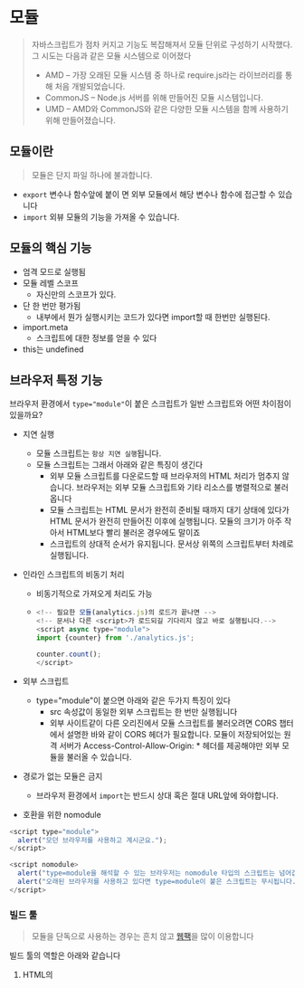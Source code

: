 # 모듈

> 자바스크립트가 점차 커지고 기능도 복잡해져서 모듈 단위로 구성하기 시작했다. 그 시도는 다음과 같은 모듈 시스템으로 이어졌다
>
> - AMD – 가장 오래된 모듈 시스템 중 하나로 require.js라는 라이브러리를 통해 처음 개발되었습니다.
> - CommonJS – Node.js 서버를 위해 만들어진 모듈 시스템입니다.
> - UMD – AMD와 CommonJS와 같은 다양한 모듈 시스템을 함께 사용하기 위해 만들어졌습니다.

## 모듈이란

> 모듈은 단지 파일 하나에 불과합니다.

- `export` 변수나 함수앞에 붙이 면 외부 모듈에서 해당 변수나 함수에 접근할 수 있습니다
- `import` 외뷰 모듈의 기능을 가져올 수 있습니다.

## 모듈의 핵심 기능

- 엄격 모드로 실행됨
- 모듈 레벨 스코프
  - 자신만의 스코프가 있다.
- 단 한 번만 평가됨
  - 내부에서 뭔가 실행시키는 코드가 있다면 import할 때 한번만 실행된다.
- import.meta
  - 스크립트에 대한 정보를 얻을 수 있다
- this는 undefined

## 브라우저 특정 기능

브라우저 환경에서 `type="module"`이 붙은 스크립트가 일반 스크립트와 어떤 차이점이 있을까요?

- 지연 실행
  - 모듈 스크립트는 `항상 지연 실행`됩니다.
  - 모듈 스크립트는 그래서 아래와 같은 특징이 생긴다
    - 외부 모듈 스크립트를 다운로드할 때 브라우저의 HTML 처리가 멈추지 않습니다. 브라우저는 외부 모듈 스크립트와 기타 리소스를 병렬적으로 불러옵니다
    - 모듈 스크립트는 HTML 문서가 완전히 준비될 때까지 대기 상태에 있다가 HTML 문서가 완전히 만들어진 이후에 실행됩니다. 모듈의 크기가 아주 작아서 HTML보다 빨리 불러온 경우에도 말이죠
    - 스크립트의 상대적 순서가 유지됩니다. 문서상 위쪽의 스크립트부터 차례로 실행됩니다.
- 인라인 스크립트의 비동기 처리

  - 비동기적으로 가져오게 처리도 가능
  - ```javascript
    <!-- 필요한 모듈(analytics.js)의 로드가 끝나면 -->
    <!-- 문서나 다른 <script>가 로드되길 기다리지 않고 바로 실행됩니다.-->
    <script async type="module">
    import {counter} from './analytics.js';

    counter.count();
    </script>
    ```

- 외부 스크립트
  - type="module"이 붙으면 아래와 같은 두가지 특징이 있다
    - src 속성값이 동일한 외부 스크립트는 한 번만 실행됩니다
    - 외부 사이트같이 다른 오리진에서 모듈 스크립트를 불러오려면 CORS 챕터에서 설명한 바와 같이 CORS 헤더가 필요합니다. 모듈이 저장되어있는 원격 서버가 Access-Control-Allow-Origin: \* 헤더를 제공해야만 외부 모듈을 불러올 수 있습니다.
- 경로가 없는 모듈은 금지
  - 브라우저 환경에서 `import`는 반드시 상대 혹은 절대 URL앞에 와야합니다.
- 호환을 위한 nomodule

```javascript
<script type="module">
  alert("모던 브라우저를 사용하고 계시군요.");
</script>

<script nomodule>
  alert("type=module을 해석할 수 있는 브라우저는 nomodule 타입의 스크립트는 넘어갑니다. 따라서 이 alert 문은 실행되지 않습니다.")
  alert("오래된 브라우저를 사용하고 있다면 type=module이 붙은 스크립트는 무시됩니다. 대신 이 alert 문이 실행됩니다.");
</script>
```

### 빌드 툴

> 모듈을 단독으로 사용하는 경우는 흔치 않고 [웹팩](https://webpack.js.org/)을 많이 이용합니다

빌드 툴의 역할은 아래와 같습니다

1. HTML의 <script type="module">에 넣을 ‘주요(main)’ 모듈(‘진입점’ 역할을 하는 모듈)을 선택합니다.
2. ‘주요’ 모듈에 의존하고 있는 모듈 분석을 시작으로 모듈 간의 의존 관계를 파악합니다.
3. 모듈 전체를 한데 모아 하나의 큰 파일을 만듭니다(설정에 따라 여러 개의 파일을 만드는 것도 가능합니다). 이 과정에서 import문이 번들러 내 함수로 대체되므로 기존 기능은 그대로 유지됩니다.
4. 이런 과정 중에 변형이나 최적화도 함께 수행됩니다.
   1. 도달 가능하지 않은 코드는 삭제됩니다.
   2. 내보내진 모듈 중 쓰임처가 없는 모듈을 삭제합니다(가지치기(tree-shaking)).
   3. console, debugger 같은 개발 관련 코드를 삭제합니다.
   4. 최신 자바스크립트 문법이 사용된 경우 바벨(Babel)을 사용해 동일한 기능을 하는 낮은 버전의 스크립트로 변환합니다.
   5. 공백 제거, 변수 이름 줄이기 등으로 산출물의 크기를 줄입니다.

## 모듈 내보내고 가져오기

가져올 때는 짧게 가져오는 것을 추천한다. `import asd from './asd.js'` 이유를 알아보자

1. 웹팩같은 모던 빌드툴은 로딩속도를 올리기 위해 번들링과 최적화를 수행합니다.
   1. 만약 asd.js에 asd, qwe, zxc가 있다고 해보자
   2. asd만 import 할 시 qwe, zxc는 번들링될 대 잘려나간다
      1. 트리세이킹
2. 어떤 걸 가져올지 명시하면 이름을 간결하게 할 수 있다
3. 어디서 어떤 게 쓰이는지 명확하기 때문에 코드 구조를 파악하기가 쉬워진다

## 동적으로 모듈 가져오기

### import() 표현식

async 형식으로 이용이 가능하다.

```javascript
let modulePath = prompt("어떤 모듈을 불러오고 싶으세요?");

import(modulePath)
  .then((obj) => {
    "<모듈 객체>";
  })
  .catch((err) => {
    "<로딩 에러, e.g. 해당하는 모듈이 없는 경우>";
  });

let { hi, bye } = await import("./say.js");

hi();
bye();
```
